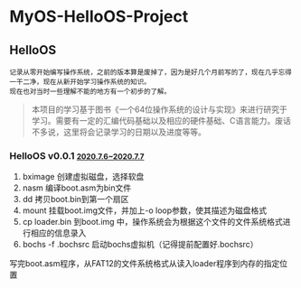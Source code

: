 # MyOS-HelloOS-Project
## HelloOS
	记录从零开始编写操作系统，之前的版本算是废掉了，因为是好几个月前写的了，现在几乎忘得一干二净，现在从新开始学习操作系统的知识。
	现在也对当时一些理解不能的地方有一个初步的了解。

>本项目的学习基于图书《一个64位操作系统的设计与实现》来进行研究于学习。需要有一定的汇编代码基础以及相应的硬件基础、C语言能力。废话不多说，这里将会记录学习的日期以及进度等等。

### HelloOS v0.0.1  <font size=2><u>2020.7.6~2020.7.7</u></font>
  1. bximage 创建虚拟磁盘，选择软盘
  2. nasm 编译boot.asm为bin文件
  3. dd 拷贝boot.bin到第一个扇区 
  4. mount 挂载boot.img文件，并加上-o loop参数，使其描述为磁盘格式
  5. cp loader.bin 到boot.img 中，操作系统会为根据这个文件的文件系统格式进行相应的信息录入
  6. bochs -f .bochsrc 启动bochs虚拟机（记得提前配置好.bochsrc）

写完boot.asm程序，从FAT12的文件系统格式从读入loader程序到内存的指定位置
